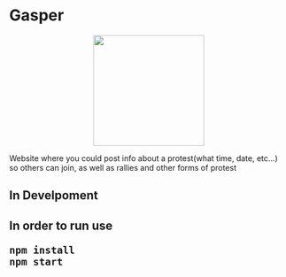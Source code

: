 # Gasper

<p align="center"><a href="#" target="_blank"><img width="200"src="https://dewey.tailorbrands.com/production/brand_version_mockup_image/60/4074325060_502fb955-b055-4818-b9b2-bcebb9b65e79.png?cb=1604734898"></a></p>

Website where you could post info about a protest(what time, date, etc...) 
so others can join, as well as rallies and other forms of protest



<h2>In Develpoment<h2>
<p>In order to run use</p>

```
npm install
npm start 
```